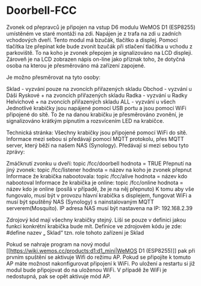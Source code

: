 # Doorbell-FCC
Zvonek od přepravců je připojen na vstup D6 modulu WeMOS D1 (ESP8255) umístěném ve staré montáži na zdi. Napájen je z trafa na zdi u zadních vchodových dveří. Tento modul má bzučák, tlačítko a displej. Pomocí tlačítka lze přepínat kde bude zvonit bzučák při stlačení tlačítka u vchodu z parkoviště. To na koho je zvonek přepojen je signalizováno na LCD displeji. Zároveň je na LCD zobrazen nápis on-line jako příznak toho, že dotyčná osoba na kterou je přesměrováno má zařízení zapojené.

Je možno přesměrovat na tyto osoby:

Sklad - vyzvání pouze na zvoncích přiřazených skladu
Obchod - vyzvání u Dáši Ryskové + na zvoncích přiřazených skladu
Radka - vyzvání u Radky Helvichové + na zvoncích přiřazených skladu
ALL - vyzvání u všech
Jednotlivé krabičky jsou napájené pomocí USB portu a jsou pomocí WiFi připojené do sítě. To že na danou krabičku je přesměrováno zvonění, je signalizováno krátkým pípnutím a rozsvícením LED na krabičce.

Technická stránka: Všechny krabičky jsou připojené pomocí WiFi do sítě. Informace mezi sebou si předávají pomocí MQTT protokolu, přes MQTT server, který běží na našem NAS (Synology). Předávají si mezi sebou tyto zprávy:

Zmáčknutí zvonku u dveří: topic /fcc/doorbell hodnota = TRUE
Přepnutí na jiný zvonek: topic /fcc/listener hodnota = název na koho je zvonek přepnut
Informace že krabička nabootovala: topic /fcc/alive hodnota = název kdo nabootoval
Informace že krabička je online: topic /fcc/online hodnota = název kdo je online (posílá v případě, že je na něj přepnuto)
K tomu aby vše fungovalo, musí být v provozu hlavní krabička s displejem, fungovat WiFi a musí být spuštěný NAS (Synology) s nainstalovaným MQTT serverem(Mosquito). IP adresa NAS musí být nastavena na IP: 192.168.2.39

Zdrojový kód mají všechny krabičky stejný. Liší se pouze v definici jakou funkci konkrétní krabička bude mít. Definice ve zdrojovém kódu je zde: #define nazev „ Sklad“ tzn. role tohoto zařízení je Sklad

Pokud se nahraje program na nový modul [[https://wiki.wemos.cc/products:d1:d1_mini|WeMOS D1 (ESP8255)]] pak při prvním spuštění se aktivuje Wifi do režimu AP. Pokud se připojíte k tomuto AP máte možnost nakonfigurovat připojení k WiFi. Po uložení a restartu si již modul bude připojovat do na uloženou WiFi. V případě že WiFi je nedostupná, pak se opět aktivuje mód AP.

